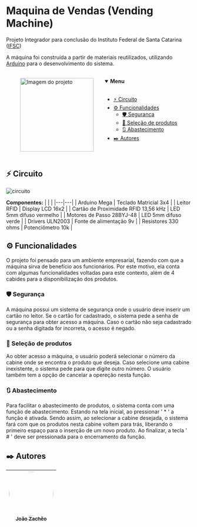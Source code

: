 # Maquina de Vendas (Vending Machine)
Projeto Integrador para conclusão do Instituto Federal de Santa Catarina ([IFSC](https://www.ifsc.edu.br/web/campus-joinville))

A máquina foi construída a partir de materiais reutilizados, utilizando [Arduíno](https://www.arduino.cc) para o desenvolvimento do sistema.

<br>

<container style="display:flex; justify-content:center;">

<img src="https://imgur.com/iuMfTDc.png" alt="Imagem do projeto" style="height:200px;">

<details open style="margin-left:30px">
<summary><b>Menu</b></summary><br>

- [⚡ Circuito](#⚡-circuito)
- [⚙️ Funcionalidades](#⚙️-funcionalidades)
    - [🛡️ Segurança](#🛡️-segurança)
    - [🍫 Seleção de produtos](#🍫-seleção-de-produtos)
    - [🔃 Abastecimento](#🔃-abastecimento)
- [✒️ Autores](#✒️-autores)

</details>
</container>

<br>

## ⚡ Circuito

![circuito](https://imgur.com/odHPtoe.png)

**Componentes:**
|   |   |
|---|---|
| Arduino Mega | Teclado Matricial 3x4 |
| Leitor RFID | Display LCD 16x2 |
| Cartão de Proximidade RFID 13,56 kHz | LED 5mm difuso vermelho |
| Motores de Passo 28BYJ-48 | LED 5mm difuso verde |
| Drivers ULN2003 | Fonte de alimentação 9v |
| Resistores 330 ohms | Potenciômetro 10k |

## ⚙️ Funcionalidades

O projeto foi pensado para um ambiente empresarial, fazendo com que a máquina sirva de benefício aos funcionários. Por este motivo, ela conta com algumas funcionalidades voltadas para este contexto, além de 4 cabides para a disponibilização dos produtos.

### 🛡️ Segurança

A máquina possui um sistema de segurança onde o usuário deve inserir um cartão no leitor. Se o cartão for cadastrado, o sistema pede a senha de segurança para obter acesso a máquina. Caso o cartão não seja cadastrado ou a senha digitada for incorreta, o acesso é negado.

### 🍫 Seleção de produtos

Ao obter acesso a máquina, o usuário poderá selecionar o número da cabine onde se encontra o produto que deseja. Caso selecione uma cabine inexistente, o sistema pede para que digite outro número. O usuário também tem a opção de cancelar a opereção nesta função.

### 🔃 Abastecimento

Para facilitar o abastecimento de produtos, o sistema conta com uma função de abastecimento. Estando na tela inicial, ao pressionar ' * ' a função é ativada. Sendo assim, ao selecionar a cabine desejada, o sistema fará com que os produtos nesta cabine voltem para trás, liberando o primeiro espaço para o inserção de um novo produto. Ao finalizar, a tecla ' # ' deve ser pressionada para o encerramento da função.

## ✒️ Autores
| [<img src="https://avatars.githubusercontent.com/u/95360206?v=4" width=120 height=120 style="border-radius:50%"><br><sub>João Zachêo</sub>](https://github.com/joaozacheo) |  
| :---: |